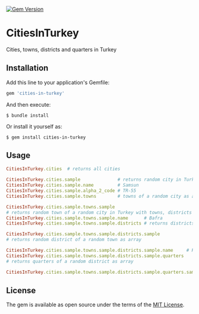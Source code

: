 [![Gem Version](https://badge.fury.io/rb/cities-in-turkey.svg)](https://badge.fury.io/rb/cities-in-turkey)

# CitiesInTurkey
Cities, towns, districts and quarters in Turkey

## Installation

Add this line to your application's Gemfile:

```ruby
gem 'cities-in-turkey'
```

And then execute:

    $ bundle install

Or install it yourself as:

    $ gem install cities-in-turkey

## Usage

```ruby
CitiesInTurkey.cities  # returns all cities

CitiesInTurkey.cities.sample              # returns random city in Turkey
CitiesInTurkey.cities.sample.name         # Samsun
CitiesInTurkey.cities.sample.alpha_2_code # TR-55
CitiesInTurkey.cities.sample.towns        # towns of a random city as array

CitiesInTurkey.cities.sample.towns.sample
# returns random town of a random city in Turkey with towns, districts and quarters as array
CitiesInTurkey.cities.sample.towns.sample.name      # Bafra
CitiesInTurkey.cities.sample.towns.sample.districts # returns districts of a random town as array

CitiesInTurkey.cities.sample.towns.sample.districts.sample
# returns random district of a random town as array

CitiesInTurkey.cities.sample.towns.sample.districts.sample.name     # Köyler
CitiesInTurkey.cities.sample.towns.sample.districts.sample.quarters
# returns quarters of a random district as array

CitiesInTurkey.cities.sample.towns.sample.districts.sample.quarters.sample  # Kuşçular Köyü
```
## License

The gem is available as open source under the terms of the [MIT License](LICENSE.txt).
